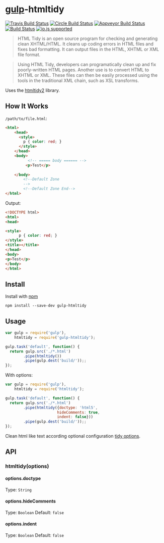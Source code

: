 
# [gulp](https://github.com/gulpjs/gulp)-htmltidy  

[![Travis Build Status](http://img.shields.io/travis/c0b41/gulp-htmltidy.svg?style=flat-square)](https://travis-ci.org/c0b41/gulp-htmltidy) [![Circle Build Status](https://img.shields.io/circleci/project/c0b41/gulp-htmltidy.svg?style=flat-square)](https://circleci.com/gh/c0b41/gulp-htmltidy) [![Appveyor Build Status](https://img.shields.io/appveyor/ci/c0b41/gulp-htmltidy.svg?style=flat-square)](https://ci.appveyor.com/project/c0b41/gulp-htmltidy) [![Build Status](https://img.shields.io/david/c0b41/gulp-htmltidy.svg?style=flat-square)](https://david-dm.org/c0b41/gulp-htmltidy) [![io.js supported](https://img.shields.io/badge/io.js-supported-green.svg?style=flat-square)](https://iojs.org)



> HTML Tidy is an open source program for checking and generating clean XHTML/HTML. It cleans up coding errors in HTML files and fixes bad formatting. It can output files in the HTML, XHTML or XML file format.

> Using HTML Tidy, developers can programatically clean up and fix poorly-written HTML pages. Another use is to convert HTML to XHTML or XML. These files can then be easily processed using the tools in the traditional XML chain, such as XSL transforms.

Uses the [htmltidy2](https://github.com/c0b41/htmltidy2) library.

## How It Works
`/path/to/file.html`:
```html
<html>
    <head>
      <style>
        p { color: red; }
      </style>
    </head>
    <body>
   		  <!-- ===== body ====== -->
     	 <p>Test</p>
            
    </body>
        <!--Default Zone
        -->
        <!--Default Zone End-->
</html>
```



Output:
```html
<!DOCTYPE html>
<html>
<head>

<style>
      p { color: red; }
</style>
<title></title>
</head>
<body>
<p>Test</p>
</body>
</html>

```


## Install

Install with [npm](https://npmjs.org/package/gulp-htmltidy)

```
npm install --save-dev gulp-htmltidy
```


## Usage

```js
var gulp = require('gulp'),
    htmltidy = require('gulp-htmltidy');

gulp.task('default', function() {
  return gulp.src('./*.html')
        .pipe(htmltidy())
        .pipe(gulp.dest('build/'));;
});
```

With options:

```js
var gulp = require('gulp'),
    htmltidy = require('htmltidy');

gulp.task('default', function() {
  return gulp.src('./*.html')
        .pipe(htmltidy({doctype: 'html5',
					   hideComments: true,
					   indent: false}))
        .pipe(gulp.dest('build/'));;
});
```

Clean html like text according optional configuration [tidy options](http://api.html-tidy.org/tidy/quickref_5.6.0.html).


## API

### htmltidy(options)


#### options.doctype

Type: `String`


#### options.hideComments

Type: `Boolean`
Default: `false`

#### options.indent

Type: `Boolean`
Default: `false`



